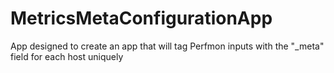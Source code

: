 # MetricsMetaConfigurationApp
 App designed to create an app that will tag Perfmon inputs with the "_meta" field for each host uniquely
